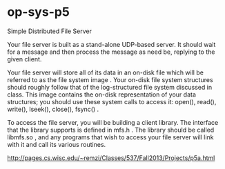 # op-sys-p5
Simple Distributed File Server

Your file server is built as a stand-alone UDP-based server. It should wait for a message and then process the message as need be, replying to the given client.

Your file server will store all of its data in an on-disk file which will be referred to as the file system image . Your on-disk file system structures should roughly follow that of the log-structured file system discussed in class. This image contains the on-disk representation of your data structures; you should use these system calls to access it: open(), read(), write(), lseek(), close(), fsync() .

To access the file server, you will be building a client library. The interface that the library supports is defined in mfs.h . The library should be called libmfs.so , and any programs that wish to access your file server will link with it and call its various routines.

http://pages.cs.wisc.edu/~remzi/Classes/537/Fall2013/Projects/p5a.html
